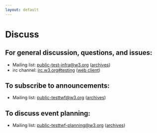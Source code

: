 ```yaml
---
layout: default
---
```


# Discuss

## For general discussion, questions, and issues:

* Mailing list: [public-test-infra@w3.org](mailto:public-test-infra@w3.org) ([archives](http://lists.w3.org/Archives/Public/public-test-infra/))
* irc channel: [irc.w3.org#testing](irc://irc.w3.org:6667/#testing) ([web client](http://irc.w3.org/?channels=testing))

## To subscribe to announcements:

* Mailing list: [public-testtwf@w3.org](mailto:public-testtwf@w3.org) ([archives](http://lists.w3.org/Archives/Public/public-testtwf/))

## To discuss event planning:

* Mailing list: [public-testtwf-planning@w3.org](mailto:public-testtwf-planning@w3.org) ([archives](http://lists.w3.org/Archives/Public/public-testtwf-planning/))

